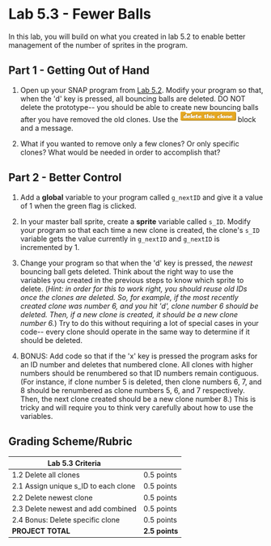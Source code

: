 # Lab 5.3 - Fewer Balls
In this lab, you will build on what you created in lab 5.2 to enable better management of the number of sprites in the program.

## Part 1 - Getting Out of Hand
1. Open up your SNAP program from [Lab 5.2](lab_52.md).  Modify your program so that, when the 'd' key is pressed, all bouncing balls are deleted.  DO NOT delete the prototype-- you should be able to create new bouncing balls after you have removed the old clones.  Use the ![](deleteThisClone.png) block and a message.

2. What if you wanted to remove only a few clones?  Or only specific clones?  What would be needed in order to accomplish that?


## Part 2 - Better Control
1. Add a **global** variable to your program called `g_nextID` and give it a value of 1 when the green flag is clicked.

2. In your master ball sprite, create a **sprite** variable called `s_ID`.  Modify your program so that each time a new clone is created, the clone's `s_ID` variable gets the value currently in `g_nextID` and `g_nextID` is incremented by 1.

3. Change your program so that when the 'd' key is pressed, the _newest_ bouncing ball gets deleted.  Think about the right way to use the variables you created in the previous steps to know which sprite to delete.  (_Hint: in order for this to work right, you should reuse old IDs once the clones are deleted.  So, for example, if the most recently created clone was number 6, and you hit 'd', clone number 6 should be deleted.  Then, if a new clone is created, it should be a new clone number 6._)  Try to do this without requiring a lot of special cases in your code-- every clone should operate in the same way to determine if it should be deleted.

4. BONUS: Add code so that if the 'x' key is pressed the program asks for an ID number and deletes that numbered clone.  All clones with higher numbers should be renumbered so that ID numbers remain contiguous.  (For instance, if clone number 5 is deleted, then clone numbers 6, 7, and 8 should be renumbered as clone numbers 5, 6, and 7 respectively.  Then, the next clone created should be a new clone number 8.)  This is tricky and will require you to think very carefully about how to use the variables.

## Grading Scheme/Rubric

| **Lab 5.3 Criteria**                               |                |
| -------------------------------------------------- | -------------- |
| 1.2 Delete all clones                              | 0.5 points     |
| 2.1 Assign unique s_ID to each clone               | 0.5 points     |
| 2.2 Delete newest clone                            | 0.5 points     |
| 2.3 Delete newest and add combined                 | 0.5 points     |
| 2.4 Bonus: Delete specific clone                   | 0.5 points     |
| **PROJECT TOTAL**                                  | **2.5 points** |
